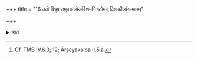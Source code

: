 +++
title = "16 ततो विषुवन्तमुपयन्त्येकविंशमग्निष्टोमन् दिवाकीर्त्यसामानम्"

+++

<details><summary>थिते</summary>

16. Then they perform the Visuvat- (middle) day which should be an Agnistoma-sacrifice with twenty-one-versed stoma and the Divakirtya-saman as the first Pr̥ṣṭha-Stotra.[^1]  

[^1]: Cf. TMB IV.6.3; 12; Ārṣeyakalpa II.5.a. 
</details>
